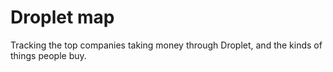 Droplet map
===========

Tracking the top companies taking money through Droplet, and the kinds of things people buy.
